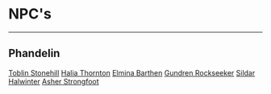 # NPC's
---

## Phandelin

[Toblin Stonehill]()
[Halia Thornton]()
[Elmina Barthen]()
[Gundren Rockseeker]()
[Sildar Halwinter]()
[Asher Strongfoot]()
